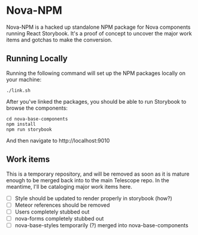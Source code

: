 # Nova-NPM

Nova-NPM is a hacked up standalone NPM package for Nova components running React
Storybook. It's a proof of concept to uncover the major work items and gotchas
to make the conversion.

## Running Locally

Running the following command will set up the NPM packages locally on your machine:
```
./link.sh
```

After you've linked the packages, you should be able to run Storybook to browse
the components:
```
cd nova-base-components
npm install
npm run storybook
```

And then navigate to http://localhost:9010

## Work items

This is a temporary repository, and will be removed as soon as it is mature
enough to be merged back into to the main Telescope repo. In the meantime, I'll
be cataloging major work items here.

- [ ] Style should be updated to render properly in storybook (how?)
- [ ] Meteor references should be removed
- [ ] Users completely stubbed out
- [ ] nova-forms completely stubbed out
- [ ] nova-base-styles temporarily (?) merged into nova-base-components
